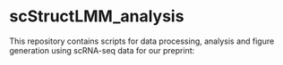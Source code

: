# scStructLMM_analysis

This repository contains scripts for data processing, analysis and figure generation using scRNA-seq data for our preprint:
